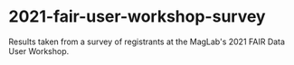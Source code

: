 # 2021-fair-user-workshop-survey
Results taken from a survey of registrants at the MagLab's 2021 FAIR Data User Workshop.
